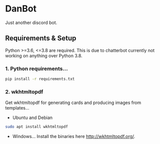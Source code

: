 # DanBot
Just another discord bot.

## Requirements & Setup
Python >=3.6, <=3.8 are required. This is due to chatterbot currently not working on anything over Python 3.8.

### 1. Python requirements...
```sh
pip install -r requirements.txt
```

### 2. wkhtmltopdf
Get wkhtmltopdf for generating cards and producing images from templates...
- Ubuntu and Debian
```sh
sudo apt install wkhtmltopdf
```

- Windows...
Install the binaries here http://wkhtmltopdf.org/.
